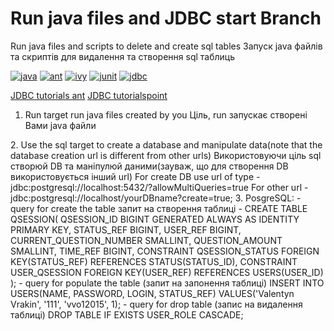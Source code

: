 ﻿# Run java files and JDBC start Branch #
Run java files and scripts to delete and create sql tables
Запуск java файлів та скриптів для видалення та створення sql таблиць
 
[![java](https://img.shields.io/badge/%20-java-red)](https://docs.oracle.com/en/java/javase/15/) 
[![ant](https://img.shields.io/badge/%20-ant-violet)](https://ant.apache.org/manual/index.html)
[![ivy](https://img.shields.io/badge/%20-ivy-success)](http://ant.apache.org/ivy/index.html)
[![junit](https://img.shields.io/badge/%20-junit-red)](https://junit.org/junit5/)
[![jdbc](https://img.shields.io/badge/%20-jdbc-black)](https://docs.oracle.com/javase/tutorial/jdbc/basics/index.html)



[JDBC tutorials ant]()
[JDBC tutorialspoint](https://www.tutorialspoint.com/apache_ivy/apache_ivy_environment.htm)

1. Run target run java files created by you
Ціль, run запускає створені Вами java файли
<target name="run" description="run project" depends="build">
      <java fork="true" failonerror="yes" classname="org.hello.Main">
		 <classpath refid="master-classpath"/>
         <arg line="-u username -p 111"/>
      </java>
	</target>
2. Use the sql target to create a database and manipulate data(note that the database creation url is different from other urls)
Використовуючи ціль sql створюй DB та маніпулюй даними(зауваж, що для створення DB використовується інший url)
<sql driver="org.database.jdbcDriver"
     url="jdbc:database-url"
     userid="sa"
     password="pass"
     src="data.sql">
  <connectionProperty name="internal_logon" value="SYSDBA">
</sql>
For create DB use url of type - jdbc:postgresql://localhost:5432/?allowMultiQueries=true
For other url - jdbc:postgresql://localhost/yourDBname?create=true;
3. PosgreSQL:
- query for create the table
 запит на створення таблиці
	- CREATE TABLE QSESSION(
		QSESSION_ID BIGINT GENERATED ALWAYS AS IDENTITY PRIMARY KEY,
		STATUS_REF BIGINT,
		USER_REF BIGINT,
		CURRENT_QUESTION_NUMBER SMALLINT,
		QUESTION_AMOUNT SMALLINT,
		TIME_REF BIGINT,
		CONSTRAINT QSESSION_STATUS
		  FOREIGN KEY(STATUS_REF) 
		  REFERENCES STATUS(STATUS_ID),
		CONSTRAINT USER_QSESSION
		  FOREIGN KEY(USER_REF) 
		  REFERENCES USERS(USER_ID)
);
- query for populate the table (запит на запонення таблиці)
	INSERT INTO USERS(NAME, PASSWORD, LOGIN, STATUS_REF)
	VALUES('Valentyn Vrakin', '111', 'vvo12015', 1);
- query for drop table (запис на видалення таблиці)
DROP TABLE IF EXISTS USER_ROLE CASCADE;